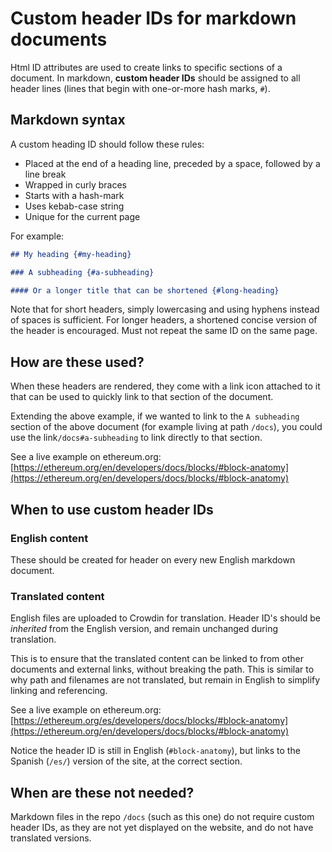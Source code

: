 # Custom header IDs for markdown documents

Html ID attributes are used to create links to specific sections of a document. In markdown, **custom header IDs** should be assigned to all header lines (lines that begin with one-or-more hash marks, `#`).

## Markdown syntax

A custom heading ID should follow these rules:

- Placed at the end of a heading line, preceded by a space, followed by a line break
- Wrapped in curly braces
- Starts with a hash-mark
- Uses kebab-case string
- Unique for the current page

For example:

```markdown
## My heading {#my-heading}

### A subheading {#a-subheading}

#### Or a longer title that can be shortened {#long-heading}
```

Note that for short headers, simply lowercasing and using hyphens instead of spaces is sufficient. For longer headers, a shortened concise version of the header is encouraged. Must not repeat the same ID on the same page.

## How are these used?

When these headers are rendered, they come with a link icon attached to it that can be used to quickly link to that section of the document.

Extending the above example, if we wanted to link to the `A subheading` section of the above document (for example living at path `/docs`), you could use the link`/docs#a-subheading` to link directly to that section.

See a live example on ethereum.org: [https://ethereum.org/en/developers/docs/blocks/#block-anatomy](https://ethereum.org/en/developers/docs/blocks/#block-anatomy)

## When to use custom header IDs

### English content

These should be created for header on every new English markdown document.

### Translated content

English files are uploaded to Crowdin for translation. Header ID's should be _inherited_ from the English version, and remain unchanged during translation.

This is to ensure that the translated content can be linked to from other documents and external links, without breaking the path. This is similar to why path and filenames are not translated, but remain in English to simplify linking and referencing.

See a live example on ethereum.org: [https://ethereum.org/es/developers/docs/blocks/#block-anatomy](https://ethereum.org/en/developers/docs/blocks/#block-anatomy)

Notice the header ID is still in English (`#block-anatomy`), but links to the Spanish (`/es/`) version of the site, at the correct section.

## When are these not needed?

Markdown files in the repo `/docs` (such as this one) do not require custom header IDs, as they are not yet displayed on the website, and do not have translated versions.
